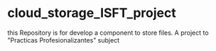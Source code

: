 # cloud_storage_ISFT_project
this Repository is for develop  a component to store files. A project to "Practicas Profesionalizantes" subject 
